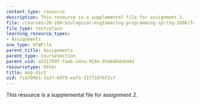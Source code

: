 ```yaml
---
content_type: resource
description: This resource is a supplemental file for assignment 2.
file: /courses/20-180-biological-engineering-programming-spring-2006/fcb7b9e11a370d79eaf33177167bf2c7_map.dict
file_type: text/plain
learning_resource_types:
- Assignments
ocw_type: OCWFile
parent_title: Assignments
parent_type: CourseSection
parent_uid: a2517b9f-faab-1dce-9594-95a646dc6d4d
resourcetype: Other
title: map.dict
uid: fcb7b9e1-1a37-0d79-eaf3-3177167bf2c7
---
```

This resource is a supplemental file for assignment 2.

